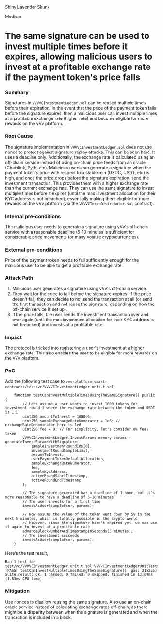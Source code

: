 Shiny Lavender Skunk

Medium

# The same signature can be used to invest multiple times before it expires, allowing malicious users to invest at a profitable exchange rate if the payment token's price falls

### Summary

Signatures in `VVVVCInvestmentLedger.sol` can be reused multiple times before their expiration. In the event that the price of the payment token falls before the signature expires, then a malicious user can invest multiple times at a profitable exchange rate (higher rate) and become eligible for more rewards on the vVv platform.

### Root Cause

The signature implementation in `VVVVCInvestmentLedger.sol` does not use nonce to protect against signature replay attacks. This can be seen [here](https://github.com/sherlock-audit/2024-11-vvv-exchange-update/blob/main/vvv-platform-smart-contracts/contracts/vc/VVVVCInvestmentLedger.sol#L212C1-L241C1). It uses a deadline only. Additionally, the exchange rate is calculated using an off-chain service instead of using on-chain price feeds from an oracle (Chainlink, Pyth, etc). Malicious users can generate a signature when the payment token's price with respect to a stablecoin (USDC, USDT, etc) is high, and once the price drops before the signature expiration, send the investment transaction. This provides them with a higher exchange rate than the current exchange rate. They can use the same signature to invest multiple times before it expires (until the max investment allocation for their KYC address is not breached), essentially making them eligible for more rewards on the vVv platform (via the `VVVVCTokenDistributor.sol` contract).

### Internal pre-conditions

The malicious user needs to generate a signature using vVv's off-chain service with a reasonable deadline (5-10 minutes is sufficient for considerable price movements for many volatile cryptocurrencies).

### External pre-conditions

Price of the payment token needs to fall sufficiently enough for the malicious user to be able to get a profitable exchange rate.

### Attack Path

1. Malicious user generates a signature using vVv's off-chain service.
2. They wait for the price to fall before the signature expires. If the price doesn't fall, they can decide to not send the transaction at all (or send the first transaction and not reuse the signature, depending on how the off-chain service is set up).
3. If the price falls, the user sends the investment transaction over and over again (until the max investment allocation for their KYC address is not breached) and invests at a profitable rate.

### Impact

The protocol is tricked into registering a user's investment at a higher exchange rate. This also enables the user to be eligible for more rewards on the vVv platform.

### PoC

Add the following test case to `vvv-platform-smart-contracts/test/vc/VVVVCInvestmentLedger.unit.t.sol`,

```solidity
    function testCanInvestMultipleTimesUsingTheSameSignature() public {
        // Lets assume a user wants to invest 1000 tokens for investment round 1 where the exchange rate between the token and USDC is 1:1
        uint256 amountToInvest = 1000e6;
        uint256 sampleExchangeRateNumerator = 1e6; // exchangeRateDenominator here is 1e6
        uint256 fee = 0; // For simplicity, let's consider 0% fees taken
        VVVVCInvestmentLedger.InvestParams memory params = generateInvestParamsWithSignature(
            sampleInvestmentRoundIds[0],
            investmentRoundSampleLimit,
            amountToInvest,
            userPaymentTokenDefaultAllocation,
            sampleExchangeRateNumerator,
            fee,
            sampleKycAddress,
            activeRoundStartTimestamp,
            activeRoundEndTimestamp
        );

        // The signature generated has a deadline of 1 hour, but it's more reasonable to have a deadline of 5-10 minutes
        // The user invests for a first time
        investAsUser(sampleUser, params);

        // Now assume the value of the token went down by 5% in the next 5 minutes, which is totally possible in the crypto world
        // However, since the signature hasn't expired yet, we can use it again to invest at a profitable rate
        advanceBlockNumberAndTimestampInSeconds(5 minutes);
        // The investment succeeds
        investAsUser(sampleUser, params);
    }
```

Here's the test result,

```shell
Ran 1 test for test/vc/VVVVCInvestmentLedger.unit.t.sol:VVVVCInvestmentLedgerUnitTests
[PASS] testCanInvestMultipleTimesUsingTheSameSignature() (gas: 215255)
Suite result: ok. 1 passed; 0 failed; 0 skipped; finished in 13.08ms (1.83ms CPU time)
```

### Mitigation

Use nonces to disallow reusing the same signature. Also use an on-chain oracle service instead of calculating exchange rates off-chain, as there might be a disparity between when the signature is generated and when the transaction is included in a block.